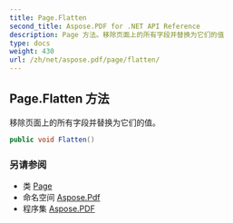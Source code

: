 ```yaml
---
title: Page.Flatten
second_title: Aspose.PDF for .NET API Reference
description: Page 方法。移除页面上的所有字段并替换为它们的值
type: docs
weight: 430
url: /zh/net/aspose.pdf/page/flatten/
---
```

## Page.Flatten 方法

移除页面上的所有字段并替换为它们的值。

```csharp
public void Flatten()
```

### 另请参阅

* 类 [Page](../)
* 命名空间 [Aspose.Pdf](../../../aspose.pdf/)
* 程序集 [Aspose.PDF](../../../)